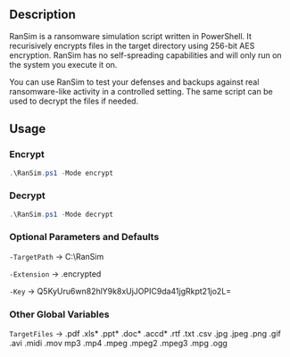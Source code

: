 
## Description

RanSim is a ransomware simulation script written in PowerShell. It recurisively encrypts files in the target directory using 256-bit AES encryption. RanSim has no self-spreading capabilities and will only run on the system you execute it on.

You can use RanSim to test your defenses and backups against real ransomware-like activity in a controlled setting. The same script can be used to decrypt the files if needed.



## Usage

### Encrypt

```PowerShell
.\RanSim.ps1 -Mode encrypt
```

### Decrypt

```PowerShell
.\RanSim.ps1 -Mode decrypt
```

### Optional Parameters and Defaults

`-TargetPath` -> C:\RanSim

`-Extension` -> .encrypted

`-Key` -> Q5KyUru6wn82hlY9k8xUjJOPIC9da41jgRkpt21jo2L=

### Other Global Variables

`TargetFiles` -> .pdf .xls* .ppt* .doc* .accd* .rtf .txt .csv .jpg .jpeg .png .gif .avi .midi .mov mp3 .mp4 .mpeg .mpeg2 .mpeg3 .mpg .ogg

